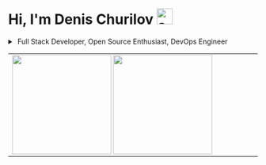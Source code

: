# Hi, I'm Denis Churilov <img heigth="32" width="32" alt="cat" src="https://github.com/potat-dev/potat-dev/raw/main/assets/cat/grey.gif" />

<details>
<summary>
  &nbsp;Full Stack Developer, Open Source Enthusiast, DevOps Engineer
</summary>

### Top 3 reasons not to hire me:

<table>
<tr>
<td width="680">

```mermaid
---
config:
  theme: base
  themeVariables:
    pieLegendTextSize: "18px"
    pieLegendTextColor: "#808080"
    pieSectionTextColor: "black"
    pie1: "#70a5fd"
    pie2: "#38bdae"
    pie3: "#bf91f3"

# open in browser if not rendering
# made with <3 only as a joke
---

pie
  "None": 50
  "None, but in a different color": 40
  "You have a small penis": 10
```

</td>
</tr>
</table>

<!-- <img alt="GIF" height=200 src="https://github.com/potat-dev/potat-dev/raw/main/assets/meme/java-my-beloved.gif" /> -->

</details>

<table>
<tr>
<td width="680">

<div>
  <img height=200 align="center" src="https://github-readme-stats.vercel.app/api?username=potat-dev&count_private=true&theme=tokyonight&bg_color=00000000&show_icons=true&hide_border=true&rank_icon=percentile&hide_rank=true&custom_title=My%20GitHub%20Stats&card_width=270" />
  <img height=200 align="center" src="https://github-readme-stats.vercel.app/api/top-langs?username=potat-dev&theme=tokyonight&bg_color=00000000&hide_border=true&layout=compact&langs_count=8&hide=html,css&card_width=320" />
</div>

</td>
</tr>
</table>
